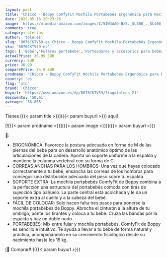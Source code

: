 ```yaml
---
layout: post
title: 'Chicco - Boppy ComfyFit Mochila Portabebés Ergonómica para Recién Nacidos y Niños hasta 15 kg  Fácil de Usar y Cómoda  Orientada hacia los Padres  Arnés Ajustable  Soporte para Cabeza y Cuello  Gris'
date: 2022-05-16 20:23:26
image: 'https://m.media-amazon.com/images/I/51W3AAQ-BzS._SL500_._SL400_.jpg'
comments: true
category: ofertas
author: 'tole.es'
slug: 'B076CKTV59-es Chicco - Boppy ComfyFit Mochila Portabebés Ergonómica para...'
sku: 'B076CKTV59-es'
tags: [ 'Bebé','Fulares portabebé','Porteadores y accesorios para bebés y niños pequeños','chicco','nacido','portabebés','recién','🇪🇸', ]
actualPrice: 36.99 EUR
currency: EUR
price: 36.99
comparePrice: 74.9 EUR
prodname: 'Chicco - Boppy ComfyFit Mochila Portabebés Ergonómica para Recién Nacidos y Niños hasta 15 kg  Fácil de Usar y Cómoda  Orientada hacia los Padres  Arnés Ajustable  Soporte para Cabeza y Cuello  Gris'
country: 'es'
flag: '🇪🇸'
brand: 'Chicco'
buyurl: 'https://www.amazon.es/dp/B076CKTV59/?tag=tolees-21'
descuento: '50.61'
average: '36.865'
---
```


Tienes [{{< param title >}}]({{< param buyurl >}}) aqui!

[![{{< param prodname >}}]({{< param image >}})]({{< param buyurl >}})

🔎:

- ERGONÓMICA: Favorece la postura adecuada en forma de M de las piernas del bebé para un desarrollo anatómico óptimo de las articulaciones de la cadera. Aporta un soporte uniforme a la espalda y mantiene la columna vertebral con su forma de C.
- CORREAS ANCHAS PARA LOS HOMBROS: Una vez que hayas colocado correctamente a tu bebé, ensancha las correas de los hombros para conseguir una distribución adecuada del peso sobre tu espalda.
- SOPORTE EXTRA: La mochila portabebés ComfyFit de Boppy combina a la perfección una estructura del portabebés cómoda con tiras de sujección tipo pañuelo. La parte central está acolchada y le da un soporte extra al cuello y a la cabeza del bebé.
- FÁCIL DE COLOCAR: Solo hacen falta tres pasos para ponerse la mochila portabebés de Boppy. Abrocha el cinturón a la altura de tu ombligo, ponte los tirantes y coloca a tu bebé. Cruza las bandas por la espalda y haz un doble nudo.
- PORTABEBÉS: Mix entre fular y mochila portabebés, ComfyFit de Boppy es sencillo e intuitivo. Te ayuda a llevar a tu bebé de forma natural y práctica, acompañándolo en su crecimiento fisiológico desde su nacimiento hasta los 15 kg.

[🛒 Comprar!!!]({{< param buyurl >}})
